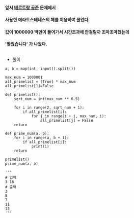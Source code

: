 #### 앞서 [베르트랑 공준] 문제에서
#### 사용한 에라토스테네스의 체를 이용하여 풀었다.
#### 값이 1000000 백만이 들어가서 시간초과에 안걸릴까 조마조마했는데
#### '맞췄습니다' 가 나왔다.   
   
   
##
* 풀이  
```
a, b = map(int, input().split())

max_num = 1000001
all_primelist = [True] * max_num
all_primelist[1]=False

def primelist():
    sqrt_num = int(max_num ** 0.5)

    for i in range(2, sqrt_num + 1):
        if all_primelist[i]:
            for j in range(i + i, max_num, i):
                all_primelist[j] = False
    return

def prime_num(a, b):
    for i in range(a, b + 1):
        if all_primelist[i]:
            print(i)
    return

primelist()
prime_num(a, b)

'''
# 입력
3 16
# 출력
3
5
7
11
13
'''

```

[베르트랑 공준]: https://github.com/peses0326/TIL/blob/main/%EB%B0%B1%EC%A4%80%EB%AC%B8%EC%A0%9C/12_%EB%B2%A0%EB%A5%B4%ED%8A%B8%EB%9E%91%20%EA%B3%B5%EC%A4%80_4948.py.md
